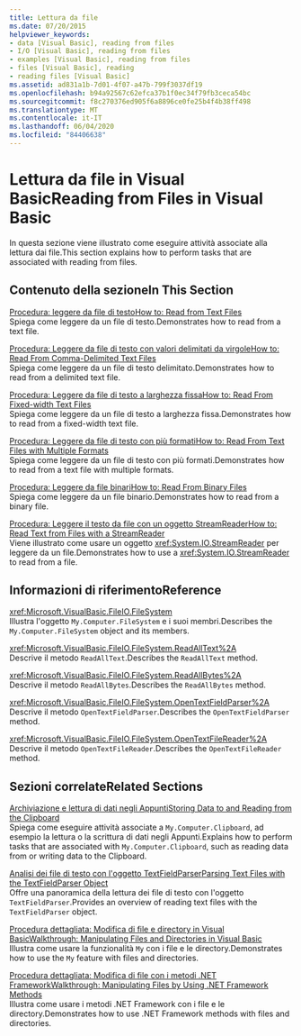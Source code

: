 ```yaml
---
title: Lettura da file
ms.date: 07/20/2015
helpviewer_keywords:
- data [Visual Basic], reading from files
- I/O [Visual Basic], reading from files
- examples [Visual Basic], reading from files
- files [Visual Basic], reading
- reading files [Visual Basic]
ms.assetid: ad831a1b-7d01-4f07-a47b-799f3037df19
ms.openlocfilehash: b94a92567c62efca37b1f0ec34f79fb3ceca54bc
ms.sourcegitcommit: f8c270376ed905f6a8896ce0fe25b4f4b38ff498
ms.translationtype: MT
ms.contentlocale: it-IT
ms.lasthandoff: 06/04/2020
ms.locfileid: "84406638"
---
```

# <a name="reading-from-files-in-visual-basic"></a><span data-ttu-id="80319-102">Lettura da file in Visual Basic</span><span class="sxs-lookup"><span data-stu-id="80319-102">Reading from Files in Visual Basic</span></span>

<span data-ttu-id="80319-103">In questa sezione viene illustrato come eseguire attività associate alla lettura dai file.</span><span class="sxs-lookup"><span data-stu-id="80319-103">This section explains how to perform tasks that are associated with reading from files.</span></span>  
  
## <a name="in-this-section"></a><span data-ttu-id="80319-104">Contenuto della sezione</span><span class="sxs-lookup"><span data-stu-id="80319-104">In This Section</span></span>  

 [<span data-ttu-id="80319-105">Procedura: leggere da file di testo</span><span class="sxs-lookup"><span data-stu-id="80319-105">How to: Read from Text Files</span></span>](how-to-read-from-text-files.md)  
 <span data-ttu-id="80319-106">Spiega come leggere da un file di testo.</span><span class="sxs-lookup"><span data-stu-id="80319-106">Demonstrates how to read from a text file.</span></span>  
  
 [<span data-ttu-id="80319-107">Procedura: Leggere da file di testo con valori delimitati da virgole</span><span class="sxs-lookup"><span data-stu-id="80319-107">How to: Read From Comma-Delimited Text Files</span></span>](how-to-read-from-comma-delimited-text-files.md)  
 <span data-ttu-id="80319-108">Spiega come leggere da un file di testo delimitato.</span><span class="sxs-lookup"><span data-stu-id="80319-108">Demonstrates how to read from a delimited text file.</span></span>  
  
 [<span data-ttu-id="80319-109">Procedura: Leggere da file di testo a larghezza fissa</span><span class="sxs-lookup"><span data-stu-id="80319-109">How to: Read From Fixed-width Text Files</span></span>](how-to-read-from-fixed-width-text-files.md)  
 <span data-ttu-id="80319-110">Spiega come leggere da un file di testo a larghezza fissa.</span><span class="sxs-lookup"><span data-stu-id="80319-110">Demonstrates how to read from a fixed-width text file.</span></span>  
  
 [<span data-ttu-id="80319-111">Procedura: Leggere da file di testo con più formati</span><span class="sxs-lookup"><span data-stu-id="80319-111">How to: Read From Text Files with Multiple Formats</span></span>](how-to-read-from-text-files-with-multiple-formats.md)  
 <span data-ttu-id="80319-112">Spiega come leggere da un file di testo con più formati.</span><span class="sxs-lookup"><span data-stu-id="80319-112">Demonstrates how to read from a text file with multiple formats.</span></span>  
  
 [<span data-ttu-id="80319-113">Procedura: Leggere da file binari</span><span class="sxs-lookup"><span data-stu-id="80319-113">How to: Read From Binary Files</span></span>](how-to-read-from-binary-files.md)  
 <span data-ttu-id="80319-114">Spiega come leggere da un file binario.</span><span class="sxs-lookup"><span data-stu-id="80319-114">Demonstrates how to read from a binary file.</span></span>  
  
 [<span data-ttu-id="80319-115">Procedura: Leggere il testo da file con un oggetto StreamReader</span><span class="sxs-lookup"><span data-stu-id="80319-115">How to: Read Text from Files with a StreamReader</span></span>](how-to-read-text-from-files-with-a-streamreader.md)  
 <span data-ttu-id="80319-116">Viene illustrato come usare un oggetto <xref:System.IO.StreamReader> per leggere da un file.</span><span class="sxs-lookup"><span data-stu-id="80319-116">Demonstrates how to use a <xref:System.IO.StreamReader> to read from a file.</span></span>  
  
## <a name="reference"></a><span data-ttu-id="80319-117">Informazioni di riferimento</span><span class="sxs-lookup"><span data-stu-id="80319-117">Reference</span></span>  

 <xref:Microsoft.VisualBasic.FileIO.FileSystem>  
 <span data-ttu-id="80319-118">Illustra l'oggetto `My.Computer.FileSystem` e i suoi membri.</span><span class="sxs-lookup"><span data-stu-id="80319-118">Describes the `My.Computer.FileSystem` object and its members.</span></span>  
  
 <xref:Microsoft.VisualBasic.FileIO.FileSystem.ReadAllText%2A>  
 <span data-ttu-id="80319-119">Descrive il metodo `ReadAllText`.</span><span class="sxs-lookup"><span data-stu-id="80319-119">Describes the `ReadAllText` method.</span></span>  
  
 <xref:Microsoft.VisualBasic.FileIO.FileSystem.ReadAllBytes%2A>  
 <span data-ttu-id="80319-120">Descrive il metodo `ReadAllBytes`.</span><span class="sxs-lookup"><span data-stu-id="80319-120">Describes the `ReadAllBytes` method.</span></span>  
  
 <xref:Microsoft.VisualBasic.FileIO.FileSystem.OpenTextFieldParser%2A>  
 <span data-ttu-id="80319-121">Descrive il metodo `OpenTextFieldParser`.</span><span class="sxs-lookup"><span data-stu-id="80319-121">Describes the `OpenTextFieldParser` method.</span></span>  
  
 <xref:Microsoft.VisualBasic.FileIO.FileSystem.OpenTextFileReader%2A>  
 <span data-ttu-id="80319-122">Descrive il metodo `OpenTextFileReader`.</span><span class="sxs-lookup"><span data-stu-id="80319-122">Describes the `OpenTextFileReader` method.</span></span>  
  
## <a name="related-sections"></a><span data-ttu-id="80319-123">Sezioni correlate</span><span class="sxs-lookup"><span data-stu-id="80319-123">Related Sections</span></span>  

 [<span data-ttu-id="80319-124">Archiviazione e lettura di dati negli Appunti</span><span class="sxs-lookup"><span data-stu-id="80319-124">Storing Data to and Reading from the Clipboard</span></span>](../computer-resources/storing-data-to-and-reading-from-the-clipboard.md)  
 <span data-ttu-id="80319-125">Spiega come eseguire attività associate a `My.Computer.Clipboard`, ad esempio la lettura o la scrittura di dati negli Appunti.</span><span class="sxs-lookup"><span data-stu-id="80319-125">Explains how to perform tasks that are associated with `My.Computer.Clipboard`, such as reading data from or writing data to the Clipboard.</span></span>  
  
 [<span data-ttu-id="80319-126">Analisi dei file di testo con l'oggetto TextFieldParser</span><span class="sxs-lookup"><span data-stu-id="80319-126">Parsing Text Files with the TextFieldParser Object</span></span>](parsing-text-files-with-the-textfieldparser-object.md)  
 <span data-ttu-id="80319-127">Offre una panoramica della lettura dei file di testo con l'oggetto `TextFieldParser`.</span><span class="sxs-lookup"><span data-stu-id="80319-127">Provides an overview of reading text files with the `TextFieldParser` object.</span></span>  
  
 [<span data-ttu-id="80319-128">Procedura dettagliata: Modifica di file e directory in Visual Basic</span><span class="sxs-lookup"><span data-stu-id="80319-128">Walkthrough: Manipulating Files and Directories in Visual Basic</span></span>](walkthrough-manipulating-files-and-directories.md)  
 <span data-ttu-id="80319-129">Illustra come usare la funzionalità `My` con i file e le directory.</span><span class="sxs-lookup"><span data-stu-id="80319-129">Demonstrates how to use the `My` feature with files and directories.</span></span>  
  
 [<span data-ttu-id="80319-130">Procedura dettagliata: Modifica di file con i metodi .NET Framework</span><span class="sxs-lookup"><span data-stu-id="80319-130">Walkthrough: Manipulating Files by Using .NET Framework Methods</span></span>](walkthrough-manipulating-files-by-using-net-framework-methods.md)  
 <span data-ttu-id="80319-131">Illustra come usare i metodi .NET Framework con i file e le directory.</span><span class="sxs-lookup"><span data-stu-id="80319-131">Demonstrates how to use .NET Framework methods with files and directories.</span></span>

